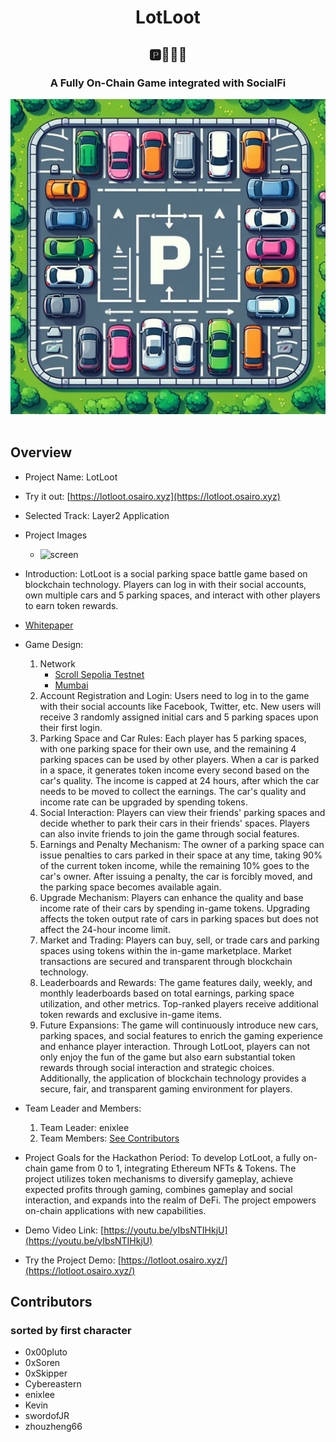 <div align="center">
<h1>LotLoot</h1>
<h2>🅿️🚗🚕🚙</h2>
<h3>A Fully On-Chain Game integrated with SocialFi</h3>
<img src="./assets/image1.jpg" width="900">
</div>
<br/>

## Overview

- Project Name: LotLoot
- Try it out: [https://lotloot.osairo.xyz](https://lotloot.osairo.xyz)
- Selected Track: Layer2 Application
- Project Images
  - ![screen](https://lotloot.osairo.xyz/screen.jpg)
- Introduction: LotLoot is a social parking space battle game based on blockchain technology. Players can log in with their social accounts, own multiple cars and 5 parking spaces, and interact with other players to earn token rewards.
- [Whitepaper](./design/litepaper_en.md)
- Game Design:
  1. Network
     - [Scroll Sepolia Testnet](https://www.ankr.com/rpc/scroll/scroll_sepolia_testnet/)
     - [Mumbai](wss://polygon-mumbai-bor.publicnode.com)
  2. Account Registration and Login:
     Users need to log in to the game with their social accounts like Facebook, Twitter, etc. New users will receive 3 randomly assigned initial cars and 5 parking spaces upon their first login.
  3. Parking Space and Car Rules:
     Each player has 5 parking spaces, with one parking space for their own use, and the remaining 4 parking spaces can be used by other players. When a car is parked in a space, it generates token income every second based on the car's quality. The income is capped at 24 hours, after which the car needs to be moved to collect the earnings. The car's quality and income rate can be upgraded by spending tokens.
  4. Social Interaction:
     Players can view their friends' parking spaces and decide whether to park their cars in their friends' spaces. Players can also invite friends to join the game through social features.
  5. Earnings and Penalty Mechanism:
     The owner of a parking space can issue penalties to cars parked in their space at any time, taking 90% of the current token income, while the remaining 10% goes to the car's owner. After issuing a penalty, the car is forcibly moved, and the parking space becomes available again.
  6. Upgrade Mechanism:
     Players can enhance the quality and base income rate of their cars by spending in-game tokens. Upgrading affects the token output rate of cars in parking spaces but does not affect the 24-hour income limit.
  7. Market and Trading:
     Players can buy, sell, or trade cars and parking spaces using tokens within the in-game marketplace. Market transactions are secured and transparent through blockchain technology.
  8. Leaderboards and Rewards:
     The game features daily, weekly, and monthly leaderboards based on total earnings, parking space utilization, and other metrics. Top-ranked players receive additional token rewards and exclusive in-game items.
  9. Future Expansions:
     The game will continuously introduce new cars, parking spaces, and social features to enrich the gaming experience and enhance player interaction. Through LotLoot, players can not only enjoy the fun of the game but also earn substantial token rewards through social interaction and strategic choices. Additionally, the application of blockchain technology provides a secure, fair, and transparent gaming environment for players.

- Team Leader and Members:

  1. Team Leader: enixlee
  2. Team Members: [See Contributors](#Contributors)

- Project Goals for the Hackathon Period: To develop LotLoot, a fully on-chain game from 0 to 1, integrating Ethereum NFTs & Tokens. The project utilizes token mechanisms to diversify gameplay, achieve expected profits through gaming, combines gameplay and social interaction, and expands into the realm of DeFi. The project empowers on-chain applications with new capabilities.

- Demo Video Link: [https://youtu.be/yIbsNTIHkjU](https://youtu.be/yIbsNTIHkjU)
- Try the Project Demo: [https://lotloot.osairo.xyz/](https://lotloot.osairo.xyz/)

## Contributors

### sorted by first character

- 0x00pluto
- 0xSoren
- 0xSkipper
- Cybereastern
- enixlee
- Kevin
- swordofJR
- zhouzheng66

